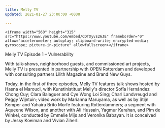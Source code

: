 ```yaml
---
title: Melly TV
updated: 2021-01-27 23:00:00 +0000

---
```

    <iframe width="560" height="315" src="https://www.youtube.com/embed/CDTXyvs26JE" frameborder="0" allow="accelerometer; autoplay; clipboard-write; encrypted-media; gyroscope; picture-in-picture" allowfullscreen></iframe>

Melly TV Episode 1 – Vulnerability

With talk-shows, neighborhood guests, and commissioned art projects, Melly TV is presented in partnership with OPEN Rotterdam and developed with consulting partners Lilith Magazine and Brand New Guys.

Today, in the first of three episodes, Melly TV features talk shows hosted by Hasna el Maroudi, with Kunstinistituut Melly's director Sofía Hernández Chong Cuy; Clara Balaguer and Cye Wong Loi Sing; Charl Landvreugd and Peggy Wijntuin; video work by Marianna Maruyama, as well as by Stijn Kemper and Yahaira Brito Morfe featuring Rotterdammers; a segment with Aqueene Wilson, and another with Ali Hussain, Yagmur Karahan, and Pim de Winkel, conducted by Emmelie Mijs and Veronika Babayan. It is conceived by Jessy Koeiman and Vivian Ziherl.